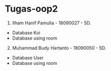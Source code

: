 # Tugas-oop2
 
1. Ilham Hanif Pamulia - 18090027 - 5D.
* Database Koi
* Database using room

2. Muhammad Budy Hartanto - 18090050 - 5D. 

* Database User
* Database using room
